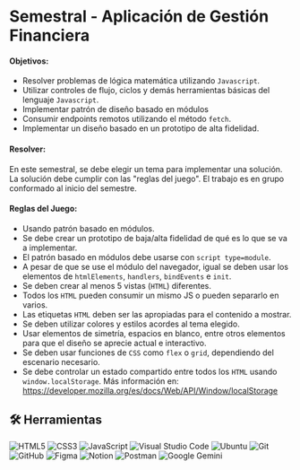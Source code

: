 
# Semestral - Aplicación de Gestión Financiera

#### Objetivos:

- Resolver problemas de lógica matemática utilizando `Javascript`.
- Utilizar controles de flujo, ciclos y demás herramientas básicas del lenguaje `Javascript`.
- Implementar patrón de diseño basado en módulos
- Consumir endpoints remotos utilizando el método `fetch`.
- Implementar un diseño basado en un prototipo de alta fidelidad.

#### Resolver:

En este semestral, se debe elegir un tema para implementar una solución. La solución debe cumplir con las "reglas del juego". El trabajo es en grupo conformado al inicio del semestre.

#### Reglas del Juego:

- Usando patrón basado en módulos.
- Se debe crear un prototipo de baja/alta fidelidad de qué es lo que se va a implementar.
- El patrón basado en módulos debe usarse con `script type=module`.
- A pesar de que se use el módulo del navegador, igual se deben usar los elementos de `htmlElements`, `handlers`, `bindEvents` e `init`.
- Se deben crear al menos 5 vistas (`HTML`) diferentes.
- Todos los `HTML` pueden consumir un mismo JS o pueden separarlo en varios.
- Las etiquetas `HTML` deben ser las apropiadas para el contenido a mostrar.
- Se deben utilizar colores y estilos acordes al tema elegido.
- Usar elementos de simetría, espacios en blanco, entre otros elementos para que el diseño se aprecie actual e interactivo.
- Se deben usar funciones de `CSS` como `flex` o `grid`, dependiendo del escenario necesario.
- Se debe controlar un estado compartido entre todos los `HTML` usando `window.localStorage`. Más información en: https://developer.mozilla.org/es/docs/Web/API/Window/localStorage

## 🛠 Herramientas
![HTML5](https://img.shields.io/badge/html5-%23E34F26.svg?style=for-the-badge&logo=html5&logoColor=white)
![CSS3](https://img.shields.io/badge/css3-%231572B6.svg?style=for-the-badge&logo=css3&logoColor=white)
![JavaScript](https://img.shields.io/badge/javascript-%23323330.svg?style=for-the-badge&logo=javascript&logoColor=%23F7DF1E)
![Visual Studio Code](https://img.shields.io/badge/Visual%20Studio%20Code-0078d7.svg?style=for-the-badge&logo=visual-studio-code&logoColor=white)
![Ubuntu](https://img.shields.io/badge/Ubuntu-E95420?style=for-the-badge&logo=ubuntu&logoColor=white)
![Git](https://img.shields.io/badge/git-%23F05033.svg?style=for-the-badge&logo=git&logoColor=white)
![GitHub](https://img.shields.io/badge/github-%23121011.svg?style=for-the-badge&logo=github&logoColor=white)
![Figma](https://img.shields.io/badge/figma-%23F24E1E.svg?style=for-the-badge&logo=figma&logoColor=white)
![Notion](https://img.shields.io/badge/Notion-%23000000.svg?style=for-the-badge&logo=notion&logoColor=white)
![Postman](https://img.shields.io/badge/Postman-FF6C37?style=for-the-badge&logo=postman&logoColor=white)
![Google Gemini](https://img.shields.io/badge/google%20gemini-8E75B2?style=for-the-badge&logo=google%20gemini&logoColor=white)

